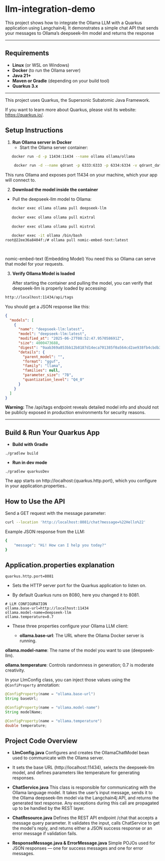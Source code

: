 # llm-integration-demo

This project shows how to integrate the Ollama LLM with a Quarkus application using Langchain4j.
It demonstrates a simple chat API that sends your messages to Ollama’s deepseek-llm model and returns the response


----

## Requirements

- **Linux** (or WSL on Windows)
- **Docker** (to run the Ollama server)
- **Java 21+**
- **Maven or Gradle** (depending on your build tool)
- **Quarkus 3.x**

---

This project uses Quarkus, the Supersonic Subatomic Java Framework.

If you want to learn more about Quarkus, please visit its website: <https://quarkus.io/>.

## Setup Instructions

1. **Run Ollama server in Docker**
   - Start the Ollama server container:
```bash 
   docker run -d -p 11434:11434 --name ollama ollama/ollama
   
    docker run -d --name qdrant -p 6333:6333 -p 6334:6334 -v qdrant_data:/qdrant/storage qdrant/qdrant
 ```
This runs Ollama and exposes port 11434 on your machine, which your app will connect to.

2. **Download the model inside the container**
 
- Pull the deepseek-llm model to Ollama:
```bash
   docker exec ollama ollama pull deepseek-llm
   
   docker exec ollama ollama pull mixtral
   
   docker exec ollama ollama pull mistral
   
   docker exec -it ollama /bin/bash
root@22ee36a8404f:/# ollama pull nomic-embed-text:latest
   
   
```
nomic-embed-text (Embedding Model)
You need this so Ollama can serve that model for your requests.

3. **Verify Ollama Model is loaded**
 
   After starting the container and pulling the model, you can verify that deepseek-llm is properly loaded by accessing:

```bash
http://localhost:11434/api/tags
```

You should get a JSON response like this:
```json
{
  "models": [
    {
      "name": "deepseek-llm:latest",
      "model": "deepseek-llm:latest",
      "modified_at": "2025-06-27T08:52:47.957058691Z",
      "size": 4000473688,
      "digest": "9aab369a853bb12b8187d14eca701385f0a564cd2ae938fb4cbdb31bf2d43fc2",
      "details": {
        "parent_model": "",
        "format": "gguf",
        "family": "llama",
        "families": null,
        "parameter_size": "7B",
        "quantization_level": "Q4_0"
      }
    }
  ]
}

```

**Warning:** The /api/tags endpoint reveals detailed model info and should not be publicly exposed in production environments for security reasons.

----



## Build & Run Your Quarkus App

- **Build with Gradle**

```shell script
./gradlew build
```

- **Run in dev mode**

```shell script
./gradlew quarkusDev

````
The app starts on http://localhost:{quarkus.http.port}, which you configure in your application.properties..


## How to Use the API

Send a GET request with the message parameter:

```bash
curl --location 'http://localhost:8081/chat?message=%22Hello%22'

```
Example JSON response from the LLM:

```bash
{
    "message": "Hi! How can I help you today?"
}
```


## **Application.properties** explanation
```properties
quarkus.http.port=8081

```
- Sets the HTTP server port for the Quarkus application to listen on.

- By default Quarkus runs on 8080, here you changed it to 8081.

```properties
# LLM CONFIGURATION
ollama.base-url=http://localhost:11434
ollama.model-name=deepseek-llm
ollama.temperature=0.7

```
- These three properties configure your Ollama LLM client:

    - **ollama.base-url**: The URL where the Ollama Docker server is running.

**ollama.model-name**: The name of the model you want to use (deepseek-llm).

**ollama.temperature**: Controls randomness in generation; 0.7 is moderate creativity.

In your LlmConfig class, you can inject those values using the `@ConfiProperty` annotation:

```java
@ConfigProperty(name = "ollama.base-url")
String baseUrl;

@ConfigProperty(name = "ollama.model-name")
String modelName;

@ConfigProperty(name = "ollama.temperature")
double temperature;

```

## Project Code Overview

- **LlmConfig.java**
  Configures and creates the OllamaChatModel bean used to communicate with the Ollama server. 
- It sets the base URL (http://localhost:11434), selects the deepseek-llm model, and defines parameters like temperature for generating responses.



- **ChatService.java**
  This class is responsible for communicating with the Ollama language model. It takes the user’s input message, sends it to the Ollama deepseek-llm model via the Langchain4j API, and returns the generated text response. Any exceptions during this call are propagated up to be handled by the REST layer.

- **ChatResource.java**
  Defines the REST API endpoint /chat that accepts a message query parameter. It validates the input, calls ChatService to get the model's reply, and returns either a JSON success response or an error message if validation fails.

- **ResponseMessage.java & ErrorMessage.java**
Simple POJOs used for JSON responses — one for success messages and one for error messages.

